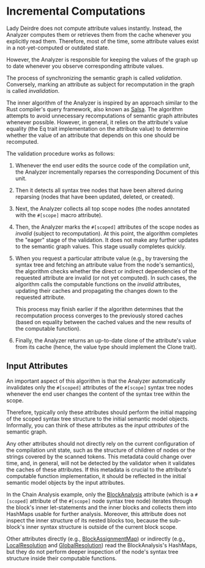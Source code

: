 <!------------------------------------------------------------------------------
  This file is a part of the "Lady Deirdre" work,
  a compiler front-end foundation technology.

  This work is proprietary software with source-available code.

  To copy, use, distribute, and contribute to this work, you must agree to
  the terms of the General License Agreement:

  https://github.com/Eliah-Lakhin/lady-deirdre/blob/master/EULA.md.

  The agreement grants you a Commercial-Limited License that gives you
  the right to use my work in non-commercial and limited commercial products
  with a total gross revenue cap. To remove this commercial limit for one of
  your products, you must acquire an Unrestricted Commercial License.

  If you contribute to the source code, documentation, or related materials
  of this work, you must assign these changes to me. Contributions are
  governed by the "Derivative Work" section of the General License
  Agreement.

  Copying the work in parts is strictly forbidden, except as permitted under
  the terms of the General License Agreement.

  If you do not or cannot agree to the terms of this Agreement,
  do not use this work.

  This work is provided "as is" without any warranties, express or implied,
  except to the extent that such disclaimers are held to be legally invalid.

  Copyright (c) 2024 Ilya Lakhin (Илья Александрович Лахин).
  All rights reserved.
------------------------------------------------------------------------------->

# Incremental Computations

Lady Deirdre does not compute attribute values instantly. Instead, the Analyzer
computes them or retrieves them from the cache whenever you explicitly read
them. Therefore, most of the time, some attribute values exist in a
not-yet-computed or outdated state.

However, the Analyzer is responsible for keeping the values of the graph up to
date whenever you observe corresponding attribute values.

The process of synchronizing the semantic graph is called *validation*.
Conversely, marking an attribute as subject for recomputation in the graph is
called *invalidation*.

The inner algorithm of the Analyzer is inspired by an approach similar to the
Rust compiler's query framework, also known
as [Salsa](https://github.com/salsa-rs/salsa). The algorithm attempts to avoid
unnecessary recomputations of semantic graph attributes whenever possible.
However, in general, it relies on the attribute's value equality (the Eq trait
implementation on the attribute value) to determine whether the value of an
attribute that depends on this one should be recomputed.

The validation procedure works as follows:

1. Whenever the end user edits the source code of the compilation unit, the
   Analyzer incrementally reparses the corresponding Document of this unit.
2. Then it detects all syntax tree nodes that have been altered during
   reparsing (nodes that have been updated, deleted, or created).
3. Next, the Analyzer collects all top scope nodes (the nodes annotated with
   the `#[scope]` macro attribute).
4. Then, the Analyzer marks the `#[scoped]` attributes of the scope nodes as
   *invalid* (subject to recomputation). At this point, the algorithm completes
   the "eager" stage of the validation. It does not make any further updates to
   the semantic graph values. This stage usually completes quickly.
5. When you request a particular attribute value (e.g., by traversing the syntax
   tree and fetching an attribute value from the node's semantics), the
   algorithm checks whether the direct or indirect dependencies of the requested
   attribute are invalid (or not yet computed). In such cases, the algorithm
   calls the computable functions on the *invalid* attributes, updating their
   caches and propagating the changes down to the requested attribute.

   This process may finish earlier if the algorithm determines that the
   recomputation process converges to the previously stored caches (based on
   equality between the cached values and the new results of the computable
   function).
6. Finally, the Analyzer returns an up-to-date clone of the attribute's value
   from its cache (hence, the value type should implement the Clone trait).

## Input Attributes

An important aspect of this algorithm is that the Analyzer automatically
invalidates only the `#[scoped]` attributes of the `#[scope]` syntax tree nodes
whenever the end user changes the content of the syntax tree within the scope.

Therefore, typically only these attributes should perform the initial mapping of
the scoped syntax tree structure to the initial semantic model objects.
Informally, you can think of these attributes as the *input attributes* of the
semantic graph.

Any other attributes should not directly rely on the current configuration of
the compilation unit state, such as the structure of children of nodes or the
strings covered by the scanned tokens. This metadata could change over time,
and, in general, will not be detected by the validator when it validates the
caches of these attributes. If this metadata is crucial to the attribute's
computable function implementation, it should be reflected in the initial
semantic model objects by the input attributes.

In the Chain Analysis example, only
the [BlockAnalysis](https://github.com/Eliah-Lakhin/lady-deirdre/blob/1f4ecdac2a1d8c73e6d94909fb0c7fcd04d31fc0/work/crates/examples/src/chain_analysis/semantics.rs#L202)
attribute (which is a `#[scoped]` attribute of the `#[scope]` node syntax tree
node) iterates through the block's inner let-statements and the inner blocks and
collects them into HashMaps usable for further analysis. Moreover, this
attribute does not inspect the inner structure of its nested blocks too, because
the sub-block's inner syntax structure is outside of the current block scope.

Other attributes directly (e.g.,
[BlockAssignmentMap](https://github.com/Eliah-Lakhin/lady-deirdre/blob/1f4ecdac2a1d8c73e6d94909fb0c7fcd04d31fc0/work/crates/examples/src/chain_analysis/semantics.rs#L310))
or indirectly (e.g.,
[LocalResolution](https://github.com/Eliah-Lakhin/lady-deirdre/blob/1f4ecdac2a1d8c73e6d94909fb0c7fcd04d31fc0/work/crates/examples/src/chain_analysis/semantics.rs#L155)
and [GlobalResolution](https://github.com/Eliah-Lakhin/lady-deirdre/blob/1f4ecdac2a1d8c73e6d94909fb0c7fcd04d31fc0/work/crates/examples/src/chain_analysis/semantics.rs#L85))
read the BlockAnalysis's HashMaps, but they do not perform deeper inspection of
the node's syntax tree structure inside their computable functions.
